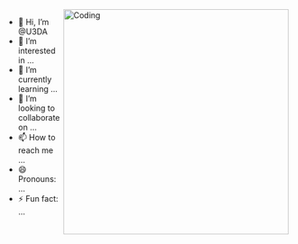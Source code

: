 <img align="right" alt="Coding" width="400" src="https://stsci-opo.org/STScI-01G77PKYA4T05YKJ3EDQ36NZCX.png">

- 👋 Hi, I’m @U3DA
- 👀 I’m interested in ...
- 🌱 I’m currently learning ...
- 💞️ I’m looking to collaborate on ...
- 📫 How to reach me ...
- 😄 Pronouns: ...
- ⚡ Fun fact: ...

<!---
U3DA/U3DA is a ✨ special ✨ repository because its `README.md` (this file) appears on your GitHub profile.
You can click the Preview link to take a look at your changes.
--->
